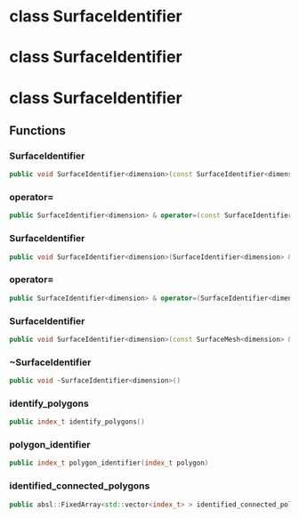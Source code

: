 # class SurfaceIdentifier

# class SurfaceIdentifier

# class SurfaceIdentifier


## Functions

### SurfaceIdentifier

```cpp
public void SurfaceIdentifier<dimension>(const SurfaceIdentifier<dimension> & )
```


### operator=

```cpp
public SurfaceIdentifier<dimension> & operator=(const SurfaceIdentifier<dimension> & )
```


### SurfaceIdentifier

```cpp
public void SurfaceIdentifier<dimension>(SurfaceIdentifier<dimension> && )
```


### operator=

```cpp
public SurfaceIdentifier<dimension> & operator=(SurfaceIdentifier<dimension> && )
```


### SurfaceIdentifier

```cpp
public void SurfaceIdentifier<dimension>(const SurfaceMesh<dimension> & surface)
```


### ~SurfaceIdentifier

```cpp
public void ~SurfaceIdentifier<dimension>()
```


### identify_polygons

```cpp
public index_t identify_polygons()
```


### polygon_identifier

```cpp
public index_t polygon_identifier(index_t polygon)
```


### identified_connected_polygons

```cpp
public absl::FixedArray<std::vector<index_t> > identified_connected_polygons()
```





